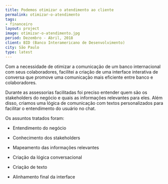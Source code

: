 ```yaml
---
title: Podemos otimizar o atendimento ao cliente
permalink: otimizar-o-atendimento
tags:
- financeiro
layout: project
image: otimizar-o-atendimento.jpg
period: Dezembro - Abril, 2018
client: BID (Banco Interamericano de Desenvolvimento)
city: São Paulo
type: latest
---
```


Com a necessidade de otimizar a comunicação de um banco internacional com seus colaboradores, facilitei a criação de uma interface interativa de conversa que promove uma comunicação mais eficiente entre banco e colaboradores.

Durante as assessorias facilitadas foi preciso entender quem são os stakeholders do negócio e quais as informações relevantes para eles. Além disso, criamos uma lógica de comunicação com textos personalizados para facilitar o entendimento do usuário no chat.

Os assuntos tratados foram:

-	Entendimento do negócio

-	Conhecimento dos stakeholders

-	Mapeamento das informações relevantes

-	Criação da lógica conversacional

-	Criação de texto

-	Alinhamento final da interface


